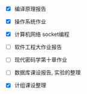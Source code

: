 - [x] 编译原理报告
- [x] 操作系统作业
- [x] 计算机网络 socket编程
- [ ] 软件工程大作业报告
- [ ] 现代密码学第十章作业
- [ ] 数据库课设报告, 实验的整理
- [x] 计组课设整理

